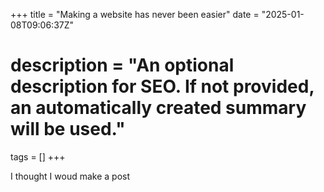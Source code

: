 +++
title = "Making a website has never been easier"
date = "2025-01-08T09:06:37Z"
# description = "An optional description for SEO. If not provided, an automatically created summary will be used."
tags = []
+++

I thought I woud make a post
